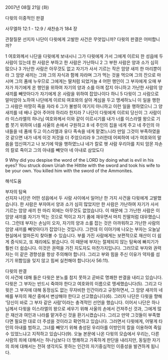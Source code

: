 2007년 08월 21일 (화)

다윗의 이중적인 판결



사무엘하 12:1 - 12:9 / 새찬송가 184 장


관찰질문
선지자 나단이 다윗에게 고발한 사건은 무엇입니까? 
다윗의 판결은 어떠합니까? 

1 여호와께서 나단을 다윗에게 보내시니 그가 다윗에게 가서 그에게 이르되 한 성읍에 두 사람이 있는데 한 사람은 부하고 한 사람은 가난하니 2 그 부한 사람은 양과 소가 심히 많으나 3 가난한 사람은 아무것도 없고 자기가 사서 기르는 작은 암양 새끼 한 마리뿐이라 그 암양 새끼는 그와 그의 자식과 함께 자라며 그가 먹는 것을 먹으며 그의 잔으로 마시며 그의 품에 누우므로 그에게는 딸처럼 되었거늘 4 어떤 행인이 그 부자에게 오매 부자가 자기에게 온 행인을 위하여 자기의 양과 소를 아껴 잡지 아니하고 가난한 사람의 양 새끼를 빼앗아다가 자기에게 온 사람을 위하여 잡았나이다 하니 5 다윗이 그 사람으로 말미암아 노하여 나단에게 이르되 여호와의 살아 계심을 두고 맹세하노니 이 일을 행한 그 사람은 마땅히 죽을 자라 6 그가 불쌍히 여기지 아니하고 이런 일을 행하였으니 그 양 새끼를 네 배나 갚아 주어야 하리라 한지라 7 나단이 다윗에게 이르되 당신이 그 사람이라 이스라엘의 하나님 여호와께서 이와 같이 이르시기를 내가 너를 이스라엘 왕으로 기름 붓기 위하여 너를 사울의 손에서 구원하고 8 네 주인의 집을 네게 주고 네 주인의 아내들을 네 품에 두고 이스라엘과 유다 족속을 네게 맡겼느니라 만일 그것이 부족하였을 것 같으면 내가 네게 이것 저것을 더 주었으리라 9 그러한데 어찌하여 네가 여호와의 말씀을 업신여기고 나 보기에 악을 행하였느냐 네가 칼로 헷 사람 우리아를 치되 암몬 자손의 칼로 죽이고 그의 아내를 빼앗아 네 아내로 삼았도다    

9 Why did you despise the word of the LORD by doing what is evil in his eyes? You struck down Uriah the Hittite with the sword and took his wife to be your own. You killed him with the sword of the Ammonites.

해석도움





부자의 탐욕  
선지자 나단은 어떤 성읍에서 두 사람 사이에서 일어난 한 가지 사건을 다윗에게 고발했습니다. 한 사람은 부자여서 양과 소가 심히 많았지만 한 사람은 가난하여 자기가 사서 기르는 암양 새끼 한 마리 외에는 아무것도 없었습니다. 이 때문에 그 가난한 사람은 이 암양 새끼를 자기가 먹는 것으로 먹이고 자기 품에 재우면서 마치 친딸처럼 대우했습니다. 그런데 부자는 손님이 오자, 자기의 양과 소를 잡는 것은 아까워하고 가난한 사람의 암양 새끼를 빼앗아다가 잡았다는 것입니다. 그런데 이 이야기에 나오는 부자는 오늘날 현실에서 얼마든지 찾아볼 수 있습니다. 부를 가진 사람에게는 보편적으로 재산이 더 쉽게 증식되고, 또 재리에도 밝습니다. 이 때문에 부자는 절제되지 않는 탐욕에 빠지기가 훨씬 더 쉽습니다. 이것은 권력을 가진 지도자도 마찬가지입니다. 그러므로 부자와 권력자는 이 같은 경향성을 항상 주의해야 합니다. 그리고 부와 힘을 주신 이유가 약자를 섬기기 위함임을 잊지 않고 힘써 실천해야 합니다(사 56:11).  

다윗의 판결  
이 사건에 대해 들은 다윗은 분노를 참지 못하고 곧바로 명쾌한 판결을 내리고 있습니다. 다윗은 그 부자는 반드시 죽여야 한다고 여호와의 이름으로 맹세했습니다(5). 그리고 다윗은 그 부자에 대해 동정심도 없는 무자비한 인간이라고 규정하면서, 그 암양 새끼의 네 배를 부자의 재산 중에서 변상해야 한다고 선고했습니다(6). 그러자 나단은 다윗을 향해 ‘당신이 바로 그 부자 같은 사람’이라는 충격적인 선언을 했습니다. 이어서 나단은 하나님께서 다윗을 이스라엘의 왕으로 세우기 위해 사울의 손에서 건져주신 것과, 그에게 많은 재산과 여인과 나라를 맡겨주신 것을 환기시켰습니다. 그리고 만약  그것들이 부족했다면 필요한 대로 더 주셨을 것이라고 확언하고 있습니다. 그러면서 다윗에게, 어떻게 타인의 아내를 범하고, 그녀를 빼앗기 위해 충성된 우리아를 이방인의 칼을 이용하여 죽일 수 있었느냐고 지적하고 있습니다(9). 오늘 본문에 나온 다윗의 모습에서 우리는, 다른 사람의 죄에 대해서는 하나님보다 더 명쾌하고 가혹하게 판단을 내리지만, 동일한 자기의 죄에 대해서는 전혀 생각지도 못하는 인간의 자기중심적인 이중성을 발견하게 됩니다.